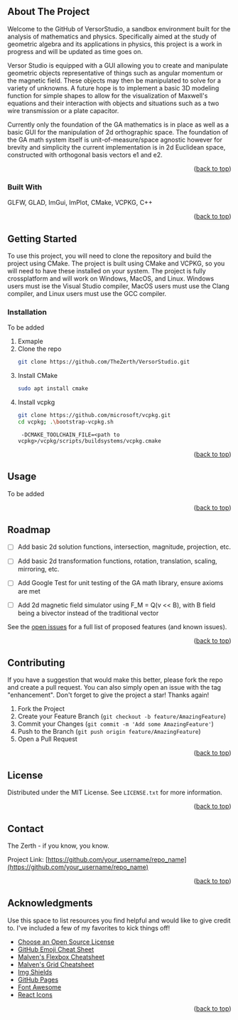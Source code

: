 
<!-- ABOUT THE PROJECT -->
## About The Project

Welcome to the GitHub of VersorStudio, a sandbox environment built for the analysis of mathematics and physics.
Specifically aimed at the study of geometric algebra and its applications in physics, this project is a work in progress and will be updated as time goes on.

Versor Studio is equipped with a GUI allowing you to create and manipulate geometric objects representative of things such as angular momentum or the magnetic field. These objects may then be manipulated to solve for a variety of unknowns.
A future hope is to implement a basic 3D modeling function for simple shapes to allow for the visualization of Maxwell's equations and their interaction with objects and situations such as a two wire transmission or a plate capacitor.

Currently only the foundation of the GA mathematics is in place as well as a basic GUI for the manipulation of 2d orthographic space. The foundation of the GA math system itself is unit-of-measure/space agnostic however for brevity and simplicity the current implementation is in 2d Euclidean space, constructed with orthogonal basis vectors e1 and e2.

<p align="right">(<a href="#readme-top">back to top</a>)</p>



### Built With

GLFW, GLAD, ImGui, ImPlot, CMake, VCPKG, C++

<p align="right">(<a href="#readme-top">back to top</a>)</p>


<!-- GETTING STARTED -->
## Getting Started

To use this project, you will need to clone the repository and build the project using CMake. The project is built using CMake and VCPKG, so you will need to have these installed on your system. 
The project is fully crossplatform and will work on Windows, MacOS, and Linux. Windows users must ise the Visual Studio compiler, MacOS users must use the Clang compiler, and Linux users must use the GCC compiler.

### Installation 

To be added

1. Exmaple
2. Clone the repo
   ```sh
   git clone https://github.com/TheZerth/VersorStudio.git
   ```
3. Install CMake
   ```sh
   sudo apt install cmake
   ```
4. Install vcpkg
   ```sh
   git clone https://github.com/microsoft/vcpkg.git
   cd vcpkg; .\bootstrap-vcpkg.sh
   ```
   ```In IDE CMake Settings add the following line to the CMake options:
    -DCMAKE_TOOLCHAIN_FILE=<path to vcpkg>/vcpkg/scripts/buildsystems/vcpkg.cmake
   ```

<p align="right">(<a href="#readme-top">back to top</a>)</p>



<!-- USAGE EXAMPLES -->
## Usage

To be added

<p align="right">(<a href="#readme-top">back to top</a>)</p>



<!-- ROADMAP -->
## Roadmap

- [ ] Add basic 2d solution functions, intersection, magnitude, projection, etc. 
- [ ] Add basic 2d transformation functions, rotation, translation, scaling, mirroring, etc.
- [ ] Add Google Test for unit testing of the GA math library, ensure axioms are met
- [ ] Add 2d magnetic field simulator using F_M = Q(v << B), with B field being a bivector instead of the traditional vector


See the [open issues](https://github.com/othneildrew/Best-README-Template/issues) for a full list of proposed features (and known issues).

<p align="right">(<a href="#readme-top">back to top</a>)</p>



<!-- CONTRIBUTING -->
## Contributing

If you have a suggestion that would make this better, please fork the repo and create a pull request. You can also simply open an issue with the tag "enhancement".
Don't forget to give the project a star! Thanks again!

1. Fork the Project
2. Create your Feature Branch (`git checkout -b feature/AmazingFeature`)
3. Commit your Changes (`git commit -m 'Add some AmazingFeature'`)
4. Push to the Branch (`git push origin feature/AmazingFeature`)
5. Open a Pull Request

<p align="right">(<a href="#readme-top">back to top</a>)</p>



<!-- LICENSE -->
## License

Distributed under the MIT License. See `LICENSE.txt` for more information.

<p align="right">(<a href="#readme-top">back to top</a>)</p>



<!-- CONTACT -->
## Contact

The Zerth - if you know, you know.

Project Link: [https://github.com/your_username/repo_name](https://github.com/your_username/repo_name)

<p align="right">(<a href="#readme-top">back to top</a>)</p>



<!-- ACKNOWLEDGMENTS -->
## Acknowledgments

Use this space to list resources you find helpful and would like to give credit to. I've included a few of my favorites to kick things off!

* [Choose an Open Source License](https://choosealicense.com)
* [GitHub Emoji Cheat Sheet](https://www.webpagefx.com/tools/emoji-cheat-sheet)
* [Malven's Flexbox Cheatsheet](https://flexbox.malven.co/)
* [Malven's Grid Cheatsheet](https://grid.malven.co/)
* [Img Shields](https://shields.io)
* [GitHub Pages](https://pages.github.com)
* [Font Awesome](https://fontawesome.com)
* [React Icons](https://react-icons.github.io/react-icons/search)

<p align="right">(<a href="#readme-top">back to top</a>)</p>



<!-- MARKDOWN LINKS & IMAGES -->
<!-- https://www.markdownguide.org/basic-syntax/#reference-style-links -->
[contributors-shield]: https://img.shields.io/github/contributors/othneildrew/Best-README-Template.svg?style=for-the-badge
[contributors-url]: https://github.com/othneildrew/Best-README-Template/graphs/contributors
[forks-shield]: https://img.shields.io/github/forks/othneildrew/Best-README-Template.svg?style=for-the-badge
[forks-url]: https://github.com/othneildrew/Best-README-Template/network/members
[stars-shield]: https://img.shields.io/github/stars/othneildrew/Best-README-Template.svg?style=for-the-badge
[stars-url]: https://github.com/othneildrew/Best-README-Template/stargazers
[issues-shield]: https://img.shields.io/github/issues/othneildrew/Best-README-Template.svg?style=for-the-badge
[issues-url]: https://github.com/othneildrew/Best-README-Template/issues
[license-shield]: https://img.shields.io/github/license/othneildrew/Best-README-Template.svg?style=for-the-badge
[license-url]: https://github.com/othneildrew/Best-README-Template/blob/master/LICENSE.txt
[linkedin-shield]: https://img.shields.io/badge/-LinkedIn-black.svg?style=for-the-badge&logo=linkedin&colorB=555
[linkedin-url]: https://linkedin.com/in/othneildrew
[product-screenshot]: images/screenshot.png
[Next.js]: https://img.shields.io/badge/next.js-000000?style=for-the-badge&logo=nextdotjs&logoColor=white
[Next-url]: https://nextjs.org/
[React.js]: https://img.shields.io/badge/React-20232A?style=for-the-badge&logo=react&logoColor=61DAFB
[React-url]: https://reactjs.org/
[Vue.js]: https://img.shields.io/badge/Vue.js-35495E?style=for-the-badge&logo=vuedotjs&logoColor=4FC08D
[Vue-url]: https://vuejs.org/
[Angular.io]: https://img.shields.io/badge/Angular-DD0031?style=for-the-badge&logo=angular&logoColor=white
[Angular-url]: https://angular.io/
[Svelte.dev]: https://img.shields.io/badge/Svelte-4A4A55?style=for-the-badge&logo=svelte&logoColor=FF3E00
[Svelte-url]: https://svelte.dev/
[Laravel.com]: https://img.shields.io/badge/Laravel-FF2D20?style=for-the-badge&logo=laravel&logoColor=white
[Laravel-url]: https://laravel.com
[Bootstrap.com]: https://img.shields.io/badge/Bootstrap-563D7C?style=for-the-badge&logo=bootstrap&logoColor=white
[Bootstrap-url]: https://getbootstrap.com
[JQuery.com]: https://img.shields.io/badge/jQuery-0769AD?style=for-the-badge&logo=jquery&logoColor=white
[JQuery-url]: https://jquery.com 
